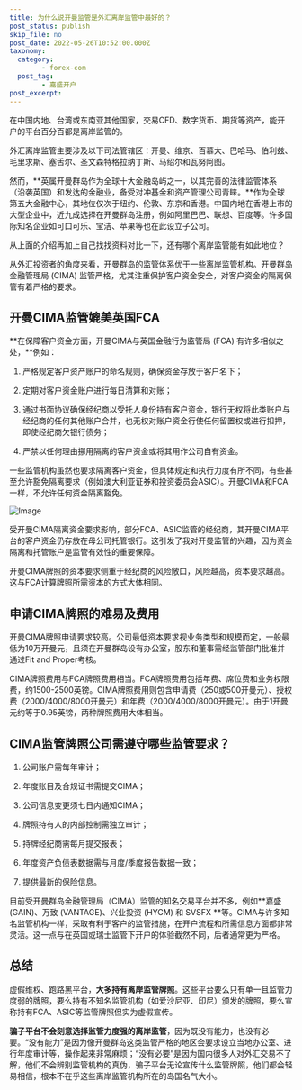 ```yaml
---
title: 为什么说开曼监管是外汇离岸监管中最好的？
post_status: publish
skip_file: no
post_date: 2022-05-26T10:52:00.000Z
taxonomy:
  category:
        - forex-com
  post_tag:
        - 嘉盛开户
post_excerpt: 
---
```

在中国内地、台湾或东南亚其他国家，交易CFD、数字货币、期货等资产，能开户的平台百分百都是离岸监管的。

外汇离岸监管主要涉及以下司法管辖区：开曼、维京、百慕大、巴哈马、伯利兹、毛里求斯、塞舌尔、圣文森特格拉纳丁斯、马绍尔和瓦努阿图。

然而，**英属开曼群岛作为全球十大金融岛屿之一，以其完善的法律监管体系（沿袭英国）和发达的金融业，备受对冲基金和资产管理公司青睐。**作为全球第五大金融中心，其地位仅次于纽约、伦敦、东京和香港。中国内地在香港上市的大型企业中，近九成选择在开曼群岛注册，例如阿里巴巴、联想、百度等。许多国际知名企业如可口可乐、宝洁、苹果等也在此设立子公司。

从上面的介绍再加上自己找找资料对比一下，还有哪个离岸监管能有如此地位？

从外汇投资者的角度来看，开曼群岛的监管体系优于一些离岸监管机构。开曼群岛金融管理局 (CIMA) 监管严格，尤其注重保护客户资金安全，对客户资金的隔离保管有着严格的要求。

## 开曼CIMA监管媲美英国FCA

**在保障客户资金方面，开曼CIMA与英国金融行为监管局 (FCA) 有许多相似之处，**例如：

1. 严格规定客户资产账户的命名规则，确保资金存放于客户名下；

1. 定期对客户资金账户进行每日清算和对账；

1. 通过书面协议确保经纪商以受托人身份持有客户资金，银行无权将此类账户与经纪商的任何其他账户合并，也无权对账户资金行使任何留置权或进行扣押，即使经纪商欠银行债务；

1. 严禁以任何理由挪用隔离的客户资金或将其用作公司自有资金。

一些监管机构虽然也要求隔离客户资金，但具体规定和执行力度有所不同，有些甚至允许豁免隔离要求（例如澳大利亚证券和投资委员会ASIC）。开曼CIMA和FCA一样，不允许任何资金隔离豁免。

![Image](https://prod-files-secure.s3.us-west-2.amazonaws.com/39ed1227-6d7d-4570-be36-9ccd4a2c4241/bd849744-3fcb-4a37-8312-357962c8f065/image.png?X-Amz-Algorithm=AWS4-HMAC-SHA256&X-Amz-Content-Sha256=UNSIGNED-PAYLOAD&X-Amz-Credential=ASIAZI2LB4667QBO6RXM%2F20250526%2Fus-west-2%2Fs3%2Faws4_request&X-Amz-Date=20250526T161340Z&X-Amz-Expires=3600&X-Amz-Security-Token=IQoJb3JpZ2luX2VjEID%2F%2F%2F%2F%2F%2F%2F%2F%2F%2FwEaCXVzLXdlc3QtMiJGMEQCIFg9cKJHCPF7gaAuEedmmIfPWl9uMWy3ZEnYj720bZ3sAiBJ2nEwZiYBvhAZ34esDz22wq4wUUJNUuBrc8mAiHnMJSr%2FAwhJEAAaDDYzNzQyMzE4MzgwNSIM%2BeVNf4aNl8obuACpKtwDOxA5PhDCHmSYE6E0qUoEOvnLMHBZuzttdUxkeHILrYf4vXHNJbYfICOrSLSGj4rDmtwi0oOe2z6u%2BQ0pGrR7RIYKONArnZoDDZ87TEyXRxueAxXksXGP%2FYhYQmVlUKFGZpqzhh6OOs9mbZj2G8g7AZVsTyvBe8Kx24kpokBxyhADXxLoCOHLBq2ThQgjDnpk3jp3L9uGi43F%2BEfYkbCbUAUCUbR%2FZFVi2C8T%2FL73YtHJOPJ6tuXcqjtuhaw5GXJcmUc3NQIfYzXAl0KqErrLc5Cf3u34F%2F8mpEYaXeHPM1Ukeruk4VWkTydXNAUYKPyTC0K9lR9TBK6TI9c%2B75U%2FlHXmRMbeAddf7NPMDi0G2V0SpZMjUcLNirbOpH0kVffcpyMsKZQP%2BgfBd1Foy3WCZTqqBSkVQejzbMky%2BDvbAoU4hZ0syLD%2BqpLl4pZchRIJPPnf%2FzsH9w8HMNst%2B3l5OD0c5710cYZzq0ThqKoRuhDKiLH%2B7kg5PfCj7TzLwHPJ1ebnlm0ZAqaciJGEgiZcxnDSAyOnzEtmQcM91n4AxX2ugcv%2BmeqljZgCf1YkKmKhd5H3p5seTYQKSxsF%2Flrfpivvvli9hUyxrMeJdLTL0bMbVjLCrNic59SoAfMwuJ7SwQY6pgGFU9zJ3EpTCSfHahDnZ8h1tkCs4jSUXw6Not%2F5xxvg2LFw4rVzA30pqV8v1a%2Fa93rIriGsaGDXOkOqh40K%2FJw%2B7vZOxHRuTXr1vCxr6J28NVrioiaiql089vguue%2BboXywK%2Bw2jaFr%2B5zWno%2FucfPfN43DlnhuffsxozJWsNBfOD0WBecokA6hfH7U8p%2BiBXUJUulEejWJQ7wFmsGT19H2gEZUxvbN&X-Amz-Signature=8913babaf8cf5128028cba3895f3cae5abdebb99e1391f6866c1bee61b6d8308&X-Amz-SignedHeaders=host&x-id=GetObject)

受开曼CIMA隔离资金要求影响，部分FCA、ASIC监管的经纪商，其开曼CIMA平台的客户资金仍存放在母公司托管银行。这引发了我对开曼监管的兴趣，因为资金隔离和托管账户是监管有效性的重要保障。

开曼CIMA牌照的资本要求侧重于经纪商的风险敞口，风险越高，资本要求越高。这与FCA计算牌照所需资本的方式大体相同。

## **申请CIMA牌照的难易及费用**

开曼CIMA牌照申请要求较高。公司最低资本要求视业务类型和规模而定，一般最低为10万开曼元，且须在开曼群岛设有办公室，股东和董事需经监管部门批准并通过Fit and Proper考核。

CIMA牌照费用与FCA牌照费用相当。FCA牌照费用包括年费、席位费和业务权限费，约1500-2500英镑。CIMA牌照费用则包含申请费（250或500开曼元）、授权费（2000/4000/8000开曼元）和年费（2000/4000/8000开曼元）。由于1开曼元约等于0.95英镑，两种牌照费用大体相当。

## CIMA监管牌照公司需遵守哪些监管要求？

1. 公司账户需每年审计；

1. 年度账目及合规证书需提交CIMA；

1. 公司信息变更须七日内通知CIMA；

1. 牌照持有人的内部控制需独立审计；

1. 持牌经纪商需每月提交报表；

1. 年度资产负债表数据需与月度/季度报告数据一致；

1. 提供最新的保险信息。

目前受开曼群岛金融管理局（CIMA）监管的知名交易平台并不多，例如**嘉盛 (GAIN)、万致 (VANTAGE)、兴业投资 (HYCM) 和 SVSFX **等。CIMA与许多知名监管机构一样，采取有利于客户的监管措施，在开户流程和所需信息方面都非常灵活。这一点与在英国或瑞士监管下开户的体验截然不同，后者通常更为严格。

## 总结

虚假维权、跑路黑平台，**大多持有离岸监管牌照**。这些平台要么只有单一且监管力度弱的牌照，要么持有不知名监管机构（如爱沙尼亚、印尼）颁发的牌照，要么宣称持有FCA、ASIC等监管牌照但实为虚假宣传。

**骗子平台不会刻意选择监管力度强的离岸监管**，因为既没有能力，也没有必要。“没有能力”是因为像开曼群岛这类监管严格的地区会要求设立当地办公室、进行年度审计等，操作起来非常麻烦；“没有必要”是因为国内很多人对外汇交易不了解，他们不会辨别监管机构的真伪，骗子平台无论宣传什么监管牌照，他们都会轻易相信，根本不在乎这些离岸监管机构所在的岛国名气大小。